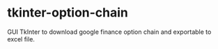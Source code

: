 tkinter-option-chain
====================

GUI TkInter to download google finance option chain and exportable to excel file.
